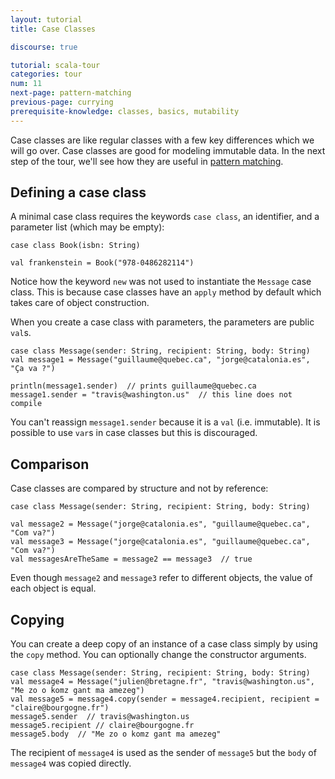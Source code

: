 ```yaml
---
layout: tutorial
title: Case Classes

discourse: true

tutorial: scala-tour
categories: tour
num: 11
next-page: pattern-matching
previous-page: currying
prerequisite-knowledge: classes, basics, mutability
---
```


Case classes are like regular classes with a few key differences which we will go over. Case classes are good for modeling immutable data. In the next step of the tour, we'll see how they are useful in [pattern matching](pattern-matching.html).

## Defining a case class
A minimal case class requires the keywords `case class`, an identifier, and a parameter list (which may be empty):
```tut
case class Book(isbn: String)

val frankenstein = Book("978-0486282114")
```
Notice how the keyword `new` was not used to instantiate the `Message` case class. This is because case classes have an `apply` method by default which takes care of object construction.

When you create a case class with parameters, the parameters are public `val`s.
```
case class Message(sender: String, recipient: String, body: String)
val message1 = Message("guillaume@quebec.ca", "jorge@catalonia.es", "Ça va ?")

println(message1.sender)  // prints guillaume@quebec.ca
message1.sender = "travis@washington.us"  // this line does not compile
```
You can't reassign `message1.sender` because it is a `val` (i.e. immutable). It is possible to use `var`s in case classes but this is discouraged.

## Comparison
Case classes are compared by structure and not by reference:
```
case class Message(sender: String, recipient: String, body: String)

val message2 = Message("jorge@catalonia.es", "guillaume@quebec.ca", "Com va?")
val message3 = Message("jorge@catalonia.es", "guillaume@quebec.ca", "Com va?")
val messagesAreTheSame = message2 == message3  // true
```
Even though `message2` and `message3` refer to different objects, the value of each object is equal.

## Copying
You can create a deep copy of an instance of a case class simply by using the `copy` method. You can optionally change the constructor arguments.
```
case class Message(sender: String, recipient: String, body: String)
val message4 = Message("julien@bretagne.fr", "travis@washington.us", "Me zo o komz gant ma amezeg")
val message5 = message4.copy(sender = message4.recipient, recipient = "claire@bourgogne.fr")
message5.sender  // travis@washington.us
message5.recipient // claire@bourgogne.fr
message5.body  // "Me zo o komz gant ma amezeg"
```
The recipient of `message4` is used as the sender of `message5` but the `body` of `message4` was copied directly.

